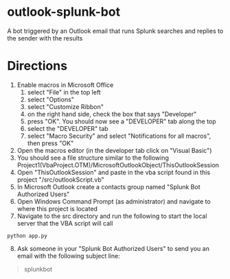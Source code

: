 # outlook-splunk-bot
A bot triggered by an Outlook email that runs Splunk searches and replies to the sender with the results

# Directions
1. Enable macros in Microsoft Office
   1. select "File" in the top left
   2. select "Options"
   3. select "Customize Ribbon"
   4. on the right hand side, check the box that says "Developer"
   5. press "OK". You should now see a "DEVELOPER" tab along the top
   6. select the "DEVELOPER" tab
   7. select "Macro Security" and select "Notifications for all macros", then press "OK"
2. Open the macros editor (in the developer tab click on "Visual Basic")
3. You should see a file structure similar to the following
    Project1(VbaProject.OTM)/MicrosoftOutlookObject/ThisOutlookSession
4. Open "ThisOutlookSession" and paste in the vba script found in this project "/src/outlookScript.vb"
5. In Microsoft Outlook create a contacts group named "Splunk Bot Authorized Users"  
6. Open Windows Command Prompt (as administrator) and navigate to where this project is located
7. Navigate to the src directory and run the following to start the local server that the VBA script will call
```
python app.py
```
8. Ask someone in your "Splunk Bot Authorized Users" to send you an email with the following subject line:
> splunkbot
